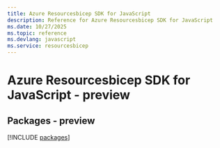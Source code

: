 ```yaml
---
title: Azure Resourcesbicep SDK for JavaScript
description: Reference for Azure Resourcesbicep SDK for JavaScript
ms.date: 10/27/2025
ms.topic: reference
ms.devlang: javascript
ms.service: resourcesbicep
---
```

# Azure Resourcesbicep SDK for JavaScript - preview
## Packages - preview
[!INCLUDE [packages](resourcesbicep-index.md)]